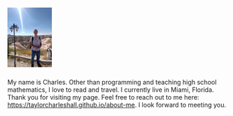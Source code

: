 
# <img src="IMGme.jpg" width='100'/>

My name is Charles. Other than programming and teaching high school mathematics, I love to read and travel. I currently live in Miami, Florida. Thank you for visiting my page. Feel free to reach out to me here: https://taylorcharleshall.github.io/about-me. I look forward to meeting you.

